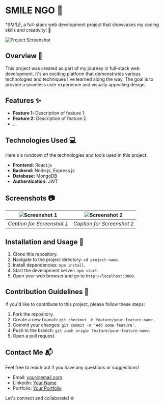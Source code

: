 # SMILE NGO 🚀

**SMILE*, a full-stack web development project that showcases my coding skills and creativity! 🌟

![Project Screenshot](./src/)

## Overview 📖

This project was created as part of my journey in full-stack web development. It's an exciting platform that demonstrates various technologies and techniques I've learned along the way. The goal is to provide a seamless user experience and visually appealing design. 

## Features ✨

- **Feature 1:** Description of feature 1.
- **Feature 2:** Description of feature 2.
- ...

## Technologies Used 💻

Here's a rundown of the technologies and tools used in this project:

- **Frontend:** React.js
- **Backend:** Node.js, Express.js
- **Database:** MongoDB
- **Authentication:** JWT

## Screenshots 📷

| ![Screenshot 1](./images/screenshot1.png) | ![Screenshot 2](./images/screenshot2.png) |
|-------------------------------------------|-------------------------------------------|
| *Caption for Screenshot 1*                | *Caption for Screenshot 2*                |

## Installation and Usage 🚦

1. Clone this repository.
2. Navigate to the project directory: `cd project-name`.
3. Install dependencies: `npm install`.
4. Start the development server: `npm start`.
5. Open your web browser and go to `http://localhost:3000`.

## Contribution Guidelines 🤝

If you'd like to contribute to this project, please follow these steps:

1. Fork the repository.
2. Create a new branch: `git checkout -b feature/your-feature-name`.
3. Commit your changes: `git commit -m 'Add some feature'`.
4. Push to the branch: `git push origin feature/your-feature-name`.
5. Open a pull request.

## Contact Me 📬

Feel free to reach out if you have any questions or suggestions!

- Email: your@email.com
- LinkedIn: [Your Name](https://www.linkedin.com/in/yourname/)
- Portfolio: [Your Portfolio](https://www.yourportfolio.com/)

Let's connect and collaborate! 🌐
